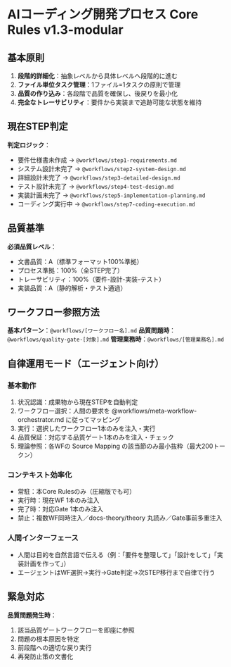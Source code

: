 # AIコーディング開発プロセス Core Rules v1.3-modular

## 基本原則

1. **段階的詳細化**：抽象レベルから具体レベルへ段階的に進む
2. **ファイル単位タスク管理**：1ファイル=1タスクの原則で管理
3. **品質の作り込み**：各段階で品質を確保し、後戻りを最小化
4. **完全なトレーサビリティ**：要件から実装まで追跡可能な状態を維持

## 現在STEP判定

**判定ロジック**：
- 要件仕様書未作成 → `@workflows/step1-requirements.md`
- システム設計未完了 → `@workflows/step2-system-design.md`
- 詳細設計未完了 → `@workflows/step3-detailed-design.md`
- テスト設計未完了 → `@workflows/step4-test-design.md`
- 実装計画未完了 → `@workflows/step5-implementation-planning.md`
- コーディング実行中 → `@workflows/step7-coding-execution.md`

## 品質基準

**必須品質レベル**：
- 文書品質：A（標準フォーマット100%準拠）
- プロセス準拠：100%（全STEP完了）
- トレーサビリティ：100%（要件-設計-実装-テスト）
- 実装品質：A（静的解析・テスト通過）

## ワークフロー参照方法

**基本パターン**：`@workflows/[ワークフロー名].md`
**品質問題時**：`@workflows/quality-gate-[対象].md`
**管理業務時**：`@workflows/[管理業務名].md`

## 自律運用モード（エージェント向け）

### 基本動作
1. 状況認識：成果物から現在STEPを自動判定
2. ワークフロー選択：人間の要求を @workflows/meta-workflow-orchestrator.md に従ってマッピング
3. 実行：選択したワークフロー1本のみを注入・実行
4. 品質保証：対応する品質ゲート1本のみを注入・チェック
5. 理論参照：各WFの Source Mapping の該当節のみ最小抜粋（最大200トークン）

### コンテキスト効率化
- 常駐：本Core Rulesのみ（圧縮版でも可）
- 実行時：現在WF 1本のみ注入
- 完了時：対応Gate 1本のみ注入
- 禁止：複数WF同時注入／docs-theory/theory 丸読み／Gate事前多重注入

### 人間インターフェース
- 人間は目的を自然言語で伝える（例：「要件を整理して」「設計をして」「実装計画を作って」）
- エージェントはWF選択→実行→Gate判定→次STEP移行まで自律で行う

## 緊急対応

**品質問題発生時**：
1. 該当品質ゲートワークフローを即座に参照
2. 問題の根本原因を特定
3. 前段階への適切な戻り実行
4. 再発防止策の文書化